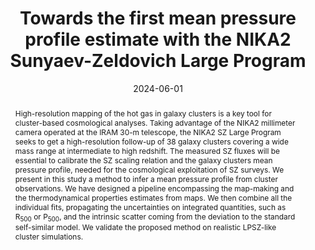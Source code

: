 ---
title: "Towards the first mean pressure profile estimate with the NIKA2 Sunyaev-Zeldovich Large Program"
collection: "publications"
category: "co_procs"
permalink: /publications/2024EPJWC29300024H
link: https://ui.adsabs.harvard.edu/abs/2024EPJWC.29300024H/abstract
date: 2024-06-01
venue: "mm Universe 2023 - Observing the Universe at mm Wavelengths"
citation: "Kramer, C., Adam, R., Ade, P., et al. (2024), mm Universe 2023 - Observing the Universe at mm Wavelengths, 293, 00027."
abstract: "High-resolution mapping of the hot gas in galaxy clusters is a key tool for cluster-based cosmological analyses. Taking advantage of the NIKA2 millimeter camera operated at the IRAM 30-m telescope, the NIKA2 SZ Large Program seeks to get a high-resolution follow-up of 38 galaxy clusters covering a wide mass range at intermediate to high redshift. The measured SZ fluxes will be essential to calibrate the SZ scaling relation and the galaxy clusters mean pressure profile, needed for the cosmological exploitation of SZ surveys. We present in this study a method to infer a mean pressure profile from cluster observations. We have designed a pipeline encompassing the map-making and the thermodynamical properties estimates from maps. We then combine all the individual fits, propagating the uncertainties on integrated quantities, such as R<SUB>500</SUB> or P<SUB>500</SUB>, and the intrinsic scatter coming from the deviation to the standard self-similar model. We validate the proposed method on realistic LPSZ-like cluster simulations."
---